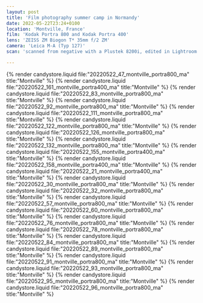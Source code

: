 ```yaml
---
layout: post
title: 'Film photography summer camp in Normandy'
date: 2022-05-22T23:24+0100
location: 'Montville, France'
film: 'Kodak Portra 800 and Kodak Portra 400'
lens: 'ZEISS ZM Biogon T* 35mm f/2 ZM'
camera: 'Leica M-A (Typ 127)'
scan: 'scanned from negative with a Plustek 8200i, edited in Lightroom'

---
```


{% render candystore.liquid file:"20220522_47_montville_portra800_ma" title:"Montville" %}
{% render candystore.liquid file:"20220522_161_montville_portra400_ma" title:"Montville" %}
{% render candystore.liquid file:"20220522_83_montville_portra800_ma" title:"Montville" %}
{% render candystore.liquid file:"20220522_92_montville_portra800_ma" title:"Montville" %}
{% render candystore.liquid file:"20220522_111_montville_portra800_ma" title:"Montville" %}
{% render candystore.liquid file:"20220522_122_montville_portra800_ma" title:"Montville" %}
{% render candystore.liquid file:"20220522_126_montville_portra800_ma" title:"Montville" %}
{% render candystore.liquid file:"20220522_132_montville_portra800_ma" title:"Montville" %}
{% render candystore.liquid file:"20220522_155_montville_portra400_ma" title:"Montville" %}
{% render candystore.liquid file:"20220522_158_montville_portra400_ma" title:"Montville" %}
{% render candystore.liquid file:"20220522_21_montville_portra400_ma" title:"Montville" %}
{% render candystore.liquid file:"20220522_30_montville_portra800_ma" title:"Montville" %}
{% render candystore.liquid file:"20220522_32_montville_portra800_ma" title:"Montville" %}
{% render candystore.liquid file:"20220522_57_montville_portra800_ma" title:"Montville" %}
{% render candystore.liquid file:"20220522_60_montville_portra800_ma" title:"Montville" %}
{% render candystore.liquid file:"20220522_76_montville_portra800_ma" title:"Montville" %}
{% render candystore.liquid file:"20220522_78_montville_portra800_ma" title:"Montville" %}
{% render candystore.liquid file:"20220522_84_montville_portra800_ma" title:"Montville" %}
{% render candystore.liquid file:"20220522_89_montville_portra800_ma" title:"Montville" %}
{% render candystore.liquid file:"20220522_91_montville_portra800_ma" title:"Montville" %}
{% render candystore.liquid file:"20220522_93_montville_portra800_ma" title:"Montville" %}
{% render candystore.liquid file:"20220522_95_montville_portra800_ma" title:"Montville" %}
{% render candystore.liquid file:"20220522_96_montville_portra800_ma" title:"Montville" %}